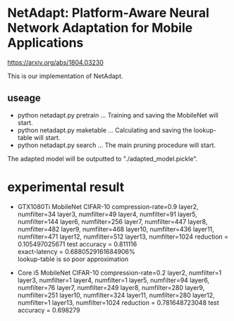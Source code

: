 # NetAdapt: Platform-Aware Neural Network Adaptation for Mobile Applications
https://arxiv.org/abs/1804.03230

This is our implementation of NetAdapt.

## useage
- python netadapt.py pretrain ... Training and saving the MobileNet will start.
- python netadapt.py maketable ... Calculating and saving the lookup-table will start.
- python netadapt.py search ... The main pruning procedure will start.

The adapted model will be outputted to "./adapted_model.pickle".

# experimental result
- GTX1080Ti MobileNet CIFAR-10 compression-rate=0.9
layer2, numfilter=34
layer3, numfilter=49
layer4, numfilter=91
layer5, numfilter=144
layer6, numfilter=256
layer7, numfilter=447
layer8, numfilter=482
layer9, numfilter=468
layer10, numfilter=436
layer11, numfilter=471
layer12, numfilter=512
layer13, numfilter=1024
reduction = 0.105497025671
test accuracy = 0.811116  
exact-latency = 0.6880529161684906%  
lookup-table is so poor approximation

- Core i5 MobileNet CIFAR-10 compression-rate=0.2
layer2, numfilter=1
layer3, numfilter=1
layer4, numfilter=1
layer5, numfilter=94
layer6, numfilter=76
layer7, numfilter=249
layer8, numfilter=280
layer9, numfilter=251
layer10, numfilter=324
layer11, numfilter=280
layer12, numfilter=1
layer13, numfilter=1024
reduction = 0.781648723048
test accuracy = 0.698279


